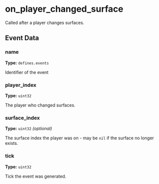 # on_player_changed_surface

Called after a player changes surfaces.

## Event Data

### name

**Type:** `defines.events`

Identifier of the event

### player_index

**Type:** `uint32`

The player who changed surfaces.

### surface_index

**Type:** `uint32` *(optional)*

The surface index the player was on - may be `nil` if the surface no longer exists.

### tick

**Type:** `uint32`

Tick the event was generated.

